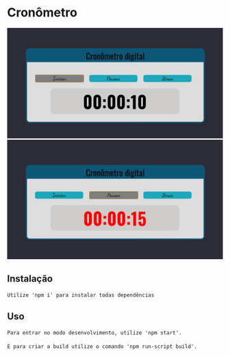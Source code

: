 
# Cronômetro

<img src='https://github.com/joaocarlopa/Cronometro/blob/main/IMG_20201207_232333.jpg' width="1200" > 

 
<img src='https://github.com/joaocarlopa/Cronometro/blob/main/IMG_20201207_232345.jpg' width="1200">

## Instalação



```
Utilize 'npm i' para instalar todas dependências
```

## Uso

```
Para entrar no modo desenvolvimento, utilize 'npm start'.

E para criar a build utilize o comando 'npm run-script build'.
```
